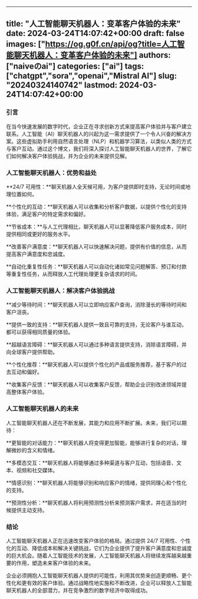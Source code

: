 
---
title: "人工智能聊天机器人：变革客户体验的未来"
date: 2024-03-24T14:07:42+00:00
draft: false
images: ["https://og.g0f.cn/api/og?title=人工智能聊天机器人：变革客户体验的未来"]
authors: ["naiveのai"]
categories: ["ai"]
tags: ["chatgpt","sora","openai","Mistral AI"]
slug: "20240324140742"
lastmod: 2024-03-24T14:07:42+00:00
---
### 引言

在当今快速发展的数字时代，企业正在寻求创新方式来提高客户体验并与客户建立联系。人工智能（AI）聊天机器人的兴起为这一需求提供了一个令人兴奋的解决方案。这些虚拟助手利用自然语言处理（NLP）和机器学习算法，以类似人类的方式与客户互动。通过这个博文，我们将深入探讨人工智能聊天机器人的世界，了解它们如何解决客户体验挑战，并为企业的未来提供见解。

### 人工智能聊天机器人：优势和益处

**24/7 可用性：**聊天机器人全天候可用，为客户提供即时支持，无论时间或地理位置如何。

**个性化的互动：**聊天机器人可以收集和分析客户数据，以提供个性化的支持体验，满足客户的特定需求和偏好。

**节省成本：**与人工代理相比，聊天机器人可以显著降低客户服务成本，同时提供相同或更好的服务水平。

**改善客户满意度：**聊天机器人可以快速解决问题，提供有价值的信息，从而提高客户满意度和忠诚度。

**自动化重复性任务：**聊天机器人可以自动化诸如常见问题解答、预订和付款等重复性任务，从而释放人工代理处理更复杂请求的时间。

### 人工智能聊天机器人：解决客户体验挑战

**减少等待时间：**聊天机器人可以立即响应客户查询，消除漫长的等待时间和客户沮丧。

**提供一致的支持：**聊天机器人提供一致且可靠的支持，无论客户与谁互动，都可以获得相同质量的体验。

**超越语言障碍：**聊天机器人可以通过多种语言提供支持，消除语言障碍，并向全球客户提供帮助。

**个性化推荐：**聊天机器人可以提供个性化的产品或服务推荐，基于客户的过去互动和偏好。

**收集客户反馈：**聊天机器人可以收集客户反馈，帮助企业识别改进领域并提高整体客户体验。

### 人工智能聊天机器人的未来

人工智能聊天机器人还在不断发展，其能力和应用不断扩展。未来，我们可以期待：

**更智能的对话能力：**聊天机器人将变得更加智能，能够进行复杂的对话，理解微妙的含义和情绪。

**多模态交互：**聊天机器人将能够通过多种渠道与客户互动，包括语音、文本、视频和社交媒体。

**情感识别：**聊天机器人将能够识别和响应客户的情绪，提供同理心和个性化的支持。

**预测性分析：**聊天机器人将利用预测性分析来预测客户需求，并在适当的时候提供主动支持。

### 结论

人工智能聊天机器人正在迅速改变客户体验的格局。通过提供 24/7 可用性、个性化的互动、降低成本和解决关键挑战，它们为企业提供了提升客户满意度和忠诚度的巨大机会。随着人工智能技术的发展，人工智能聊天机器人将继续发挥越来越重要的作用，塑造未来客户体验的未来。

企业必须拥抱人工智能聊天机器人提供的可能性，利用其优势来创造更顺畅、更个性化和更有效的客户体验。通过战略性地实施和不断改进，企业可以释放人工智能聊天机器人的全部潜力，并在竞争激烈的数字经济中取得成功。